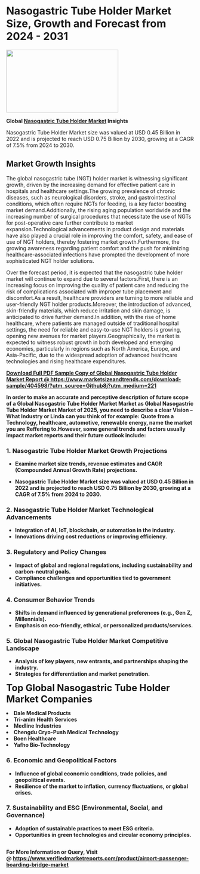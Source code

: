 <H1>Nasogastric Tube Holder Market Size, Growth and Forecast from 2024 - 2031</H1><img class="aligncenter size-medium wp-image-584254" src="https://thirdeyenews.in/wp-content/uploads/2024/09/Global-Market-Research-300x168.jpeg" alt="" width="300" height="168" /><p><strong>Global&nbsp;<a href="https://www.marketsizeandtrends.com/download-sample/404598/?utm_source=Github8j?utm_medium=221">Nasogastric Tube Holder Market</a> Insights</strong></p><p>Nasogastric Tube Holder Market size was valued at USD 0.45 Billion in 2022 and is projected to reach USD 0.75 Billion by 2030, growing at a CAGR of 7.5% from 2024 to 2030.</p><p><h2>Market Growth Insights</h2> <p>The global nasogastric tube (NGT) holder market is witnessing significant growth, driven by the increasing demand for effective patient care in hospitals and healthcare settings.The growing prevalence of chronic diseases, such as neurological disorders, stroke, and gastrointestinal conditions, which often require NGTs for feeding, is a key factor boosting market demand.Additionally, the rising aging population worldwide and the increasing number of surgical procedures that necessitate the use of NGTs for post-operative care further contribute to market expansion.Technological advancements in product design and materials have also played a crucial role in improving the comfort, safety, and ease of use of NGT holders, thereby fostering market growth.Furthermore, the growing awareness regarding patient comfort and the push for minimizing healthcare-associated infections have prompted the development of more sophisticated NGT holder solutions.</p> <p><strong><a href="#"></a></strong></p> <p>Over the forecast period, it is expected that the nasogastric tube holder market will continue to expand due to several factors.First, there is an increasing focus on improving the quality of patient care and reducing the risk of complications associated with improper tube placement and discomfort.As a result, healthcare providers are turning to more reliable and user-friendly NGT holder products.Moreover, the introduction of advanced, skin-friendly materials, which reduce irritation and skin damage, is anticipated to drive further demand.In addition, with the rise of home healthcare, where patients are managed outside of traditional hospital settings, the need for reliable and easy-to-use NGT holders is growing, opening new avenues for market players.Geographically, the market is expected to witness robust growth in both developed and emerging economies, particularly in regions such as North America, Europe, and Asia-Pacific, due to the widespread adoption of advanced healthcare technologies and rising healthcare expenditures.</p> <p><strong><a href="#"></p><p><span class=""><strong>Download Full PDF Sample Copy of Global Nasogastric Tube Holder Market Report</strong> @ <a href="https://www.marketsizeandtrends.com/download-sample/404598/?utm_source=Github8j?utm_medium=221" target="_blank">https://www.marketsizeandtrends.com/download-sample/404598/?utm_source=Github8j?utm_medium=221</a></span></p><p>In order to make an accurate and perceptive description of future scope of a Global&nbsp;Nasogastric Tube Holder Market Market as Global&nbsp;Nasogastric Tube Holder Market Market of 2025, you need to describe a clear Vision &ndash; What Industry or Linda can you think of for example: Quote from a Technology, healthcare, automotive, renewable energy, name the market you are Reffering to.However, some general trends and factors usually impact market reports and their future outlook include:</p><h3>1.&nbsp;<strong>Nasogastric Tube Holder Market Growth Projections</strong></h3><ul><li>Examine market size trends, revenue estimates and CAGR (Compounded Annual Growth Rate) projections.</li><li><p>Nasogastric Tube Holder Market size was valued at USD 0.45 Billion in 2022 and is projected to reach USD 0.75 Billion by 2030, growing at a CAGR of 7.5% from 2024 to 2030.</p></li></ul><h3>2.&nbsp;<strong>Nasogastric Tube Holder Market Technological Advancements</strong></h3><ul><li>Integration of AI, IoT, blockchain, or automation in the industry.</li><li>Innovations driving cost reductions or improving efficiency.</li></ul><h3>3.&nbsp;<strong>Regulatory and Policy Changes</strong></h3><ul><li>Impact of global and regional regulations, including sustainability and carbon-neutral goals.</li><li>Compliance challenges and opportunities tied to government initiatives.</li></ul><h3>4.&nbsp;<strong>Consumer Behavior Trends</strong></h3><ul><li>Shifts in demand influenced by generational preferences (e.g., Gen Z, Millennials).</li><li>Emphasis on eco-friendly, ethical, or personalized products/services.</li></ul><h3>5.&nbsp;<strong>Global Nasogastric Tube Holder Market Competitive Landscape</strong></h3><ul><li>Analysis of key players, new entrants, and partnerships shaping the industry.</li><li>Strategies for differentiation and market penetration.</li></ul><p data-pm-slice="1 1 []"><span style="color: inherit; font-family: inherit; font-size: 25px;">Top Global Nasogastric Tube Holder Market Companies</span></p><div class="" data-test-id=""><p><li>Dale Medical Products</li><li> Tri-anim Health Services</li><li> Medline Industries</li><li> Chengdu Cryo-Push Medical Technology</li><li> Boen Healthcare</li><li> Yafho Bio-Technology</li></p></div><h3>6.&nbsp;<strong>Economic and Geopolitical Factors</strong></h3><ul><li>Influence of global economic conditions, trade policies, and geopolitical events.</li><li>Resilience of the market to inflation, currency fluctuations, or global crises.</li></ul><h3>7.&nbsp;<strong>Sustainability and ESG (Environmental, Social, and Governance)</strong></h3><ul><li>Adoption of sustainable practices to meet ESG criteria.</li><li>Opportunities in green technologies and circular economy principles.</li></ul><h2><strong style="font-size: 14px;">For More Information or Query, Visit @&nbsp;</strong><a style="background-color: #ffffff; font-size: 14px;" href="https://www.marketsizeandtrends.com/report/nasogastric-tube-holder-market/" target="_blank">https://www.verifiedmarketreports.com/product/airport-passenger-boarding-bridge-market</a></h2>